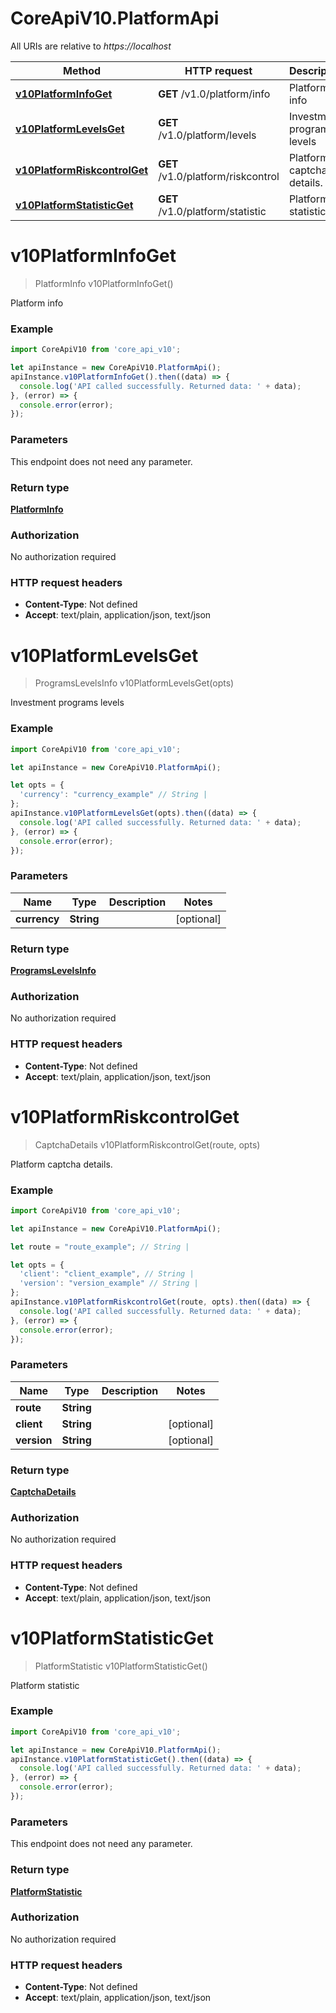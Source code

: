 # CoreApiV10.PlatformApi

All URIs are relative to *https://localhost*

Method | HTTP request | Description
------------- | ------------- | -------------
[**v10PlatformInfoGet**](PlatformApi.md#v10PlatformInfoGet) | **GET** /v1.0/platform/info | Platform info
[**v10PlatformLevelsGet**](PlatformApi.md#v10PlatformLevelsGet) | **GET** /v1.0/platform/levels | Investment programs levels
[**v10PlatformRiskcontrolGet**](PlatformApi.md#v10PlatformRiskcontrolGet) | **GET** /v1.0/platform/riskcontrol | Platform captcha details.
[**v10PlatformStatisticGet**](PlatformApi.md#v10PlatformStatisticGet) | **GET** /v1.0/platform/statistic | Platform statistic


<a name="v10PlatformInfoGet"></a>
# **v10PlatformInfoGet**
> PlatformInfo v10PlatformInfoGet()

Platform info

### Example
```javascript
import CoreApiV10 from 'core_api_v10';

let apiInstance = new CoreApiV10.PlatformApi();
apiInstance.v10PlatformInfoGet().then((data) => {
  console.log('API called successfully. Returned data: ' + data);
}, (error) => {
  console.error(error);
});

```

### Parameters
This endpoint does not need any parameter.

### Return type

[**PlatformInfo**](PlatformInfo.md)

### Authorization

No authorization required

### HTTP request headers

 - **Content-Type**: Not defined
 - **Accept**: text/plain, application/json, text/json

<a name="v10PlatformLevelsGet"></a>
# **v10PlatformLevelsGet**
> ProgramsLevelsInfo v10PlatformLevelsGet(opts)

Investment programs levels

### Example
```javascript
import CoreApiV10 from 'core_api_v10';

let apiInstance = new CoreApiV10.PlatformApi();

let opts = { 
  'currency': "currency_example" // String | 
};
apiInstance.v10PlatformLevelsGet(opts).then((data) => {
  console.log('API called successfully. Returned data: ' + data);
}, (error) => {
  console.error(error);
});

```

### Parameters

Name | Type | Description  | Notes
------------- | ------------- | ------------- | -------------
 **currency** | **String**|  | [optional] 

### Return type

[**ProgramsLevelsInfo**](ProgramsLevelsInfo.md)

### Authorization

No authorization required

### HTTP request headers

 - **Content-Type**: Not defined
 - **Accept**: text/plain, application/json, text/json

<a name="v10PlatformRiskcontrolGet"></a>
# **v10PlatformRiskcontrolGet**
> CaptchaDetails v10PlatformRiskcontrolGet(route, opts)

Platform captcha details.

### Example
```javascript
import CoreApiV10 from 'core_api_v10';

let apiInstance = new CoreApiV10.PlatformApi();

let route = "route_example"; // String | 

let opts = { 
  'client': "client_example", // String | 
  'version': "version_example" // String | 
};
apiInstance.v10PlatformRiskcontrolGet(route, opts).then((data) => {
  console.log('API called successfully. Returned data: ' + data);
}, (error) => {
  console.error(error);
});

```

### Parameters

Name | Type | Description  | Notes
------------- | ------------- | ------------- | -------------
 **route** | **String**|  | 
 **client** | **String**|  | [optional] 
 **version** | **String**|  | [optional] 

### Return type

[**CaptchaDetails**](CaptchaDetails.md)

### Authorization

No authorization required

### HTTP request headers

 - **Content-Type**: Not defined
 - **Accept**: text/plain, application/json, text/json

<a name="v10PlatformStatisticGet"></a>
# **v10PlatformStatisticGet**
> PlatformStatistic v10PlatformStatisticGet()

Platform statistic

### Example
```javascript
import CoreApiV10 from 'core_api_v10';

let apiInstance = new CoreApiV10.PlatformApi();
apiInstance.v10PlatformStatisticGet().then((data) => {
  console.log('API called successfully. Returned data: ' + data);
}, (error) => {
  console.error(error);
});

```

### Parameters
This endpoint does not need any parameter.

### Return type

[**PlatformStatistic**](PlatformStatistic.md)

### Authorization

No authorization required

### HTTP request headers

 - **Content-Type**: Not defined
 - **Accept**: text/plain, application/json, text/json

